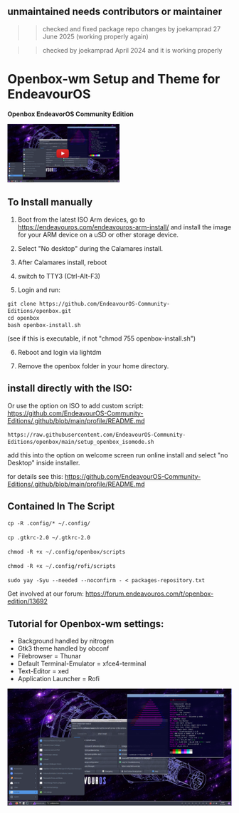 ## unmaintained needs contributors or maintainer
>> checked and fixed package repo changes by joekamprad 27 June 2025 (working properly again)

>> checked by joekamprad April 2024 and it is working properly


# Openbox-wm Setup and Theme for EndeavourOS

**Openbox EndeavorOS Community Edition**

[<img src="https://raw.githubusercontent.com/EndeavourOS-Community-Editions/openbox/main/openbox-play-tutorial.png" width="50%">](https://youtu.be/8XgwymrVC_o?si=DxPz0_CfvBaXAmPi "watch on YT")


## To Install manually

1. Boot from the latest ISO
       Arm devices, go to https://endeavouros.com/endeavouros-arm-install/
       and install the image for your ARM device on a uSD or other storage device.
     
2. Select "No desktop" during the Calamares install.
  
3. After Calamares install, reboot
   
4. switch to TTY3 (Ctrl-Alt-F3)
  
5. Login and run:
```
git clone https://github.com/EndeavourOS-Community-Editions/openbox.git
cd openbox
bash openbox-install.sh
```
(see if this is executable, if not "chmod 755 openbox-install.sh")
     
6. Reboot and login via lightdm
  
7. Remove the openbox folder in your home directory.

     
## install directly with the ISO:

Or use the option on ISO to add custom script: https://github.com/EndeavourOS-Community-Editions/.github/blob/main/profile/README.md  

```
https://raw.githubusercontent.com/EndeavourOS-Community-Editions/openbox/main/setup_openbox_isomode.sh
```

add this into the option on welcome screen run online install and select "no Desktop" inside installer.

for details see this:
https://github.com/EndeavourOS-Community-Editions/.github/blob/main/profile/README.md

## Contained In The Script

```
cp -R .config/* ~/.config/
    
cp .gtkrc-2.0 ~/.gtkrc-2.0

chmod -R +x ~/.config/openbox/scripts

chmod -R +x ~/.config/rofi/scripts
    
sudo yay -Syu --needed --noconfirm - < packages-repository.txt
```

Get involved at our forum: https://forum.endeavouros.com/t/openbox-edition/13692


## Tutorial for Openbox-wm settings:

  -  Background handled by nitrogen
  -  Gtk3 theme handled by obconf
  -  Filebrowser = Thunar
  -  Default Terminal-Emulator = xfce4-terminal
  -  Text-Editor = xed
  -  Application Launcher = Rofi

![openbox](https://raw.githubusercontent.com/EndeavourOS-Community-Editions/openbox/main/openbox-screenshot.png)
